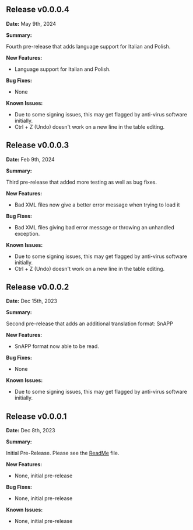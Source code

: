 ## Release v0.0.0.4

**Date:** May 9th, 2024

**Summary:**

Fourth pre-release that adds language support for Italian and Polish.

**New Features:**

* Language support for Italian and Polish.

**Bug Fixes:**

* None

**Known Issues:**

* Due to some signing issues, this may get flagged by anti-virus software initially.
* Ctrl + Z (Undo) doesn't work on a new line in the table editing.

## Release v0.0.0.3

**Date:** Feb 9th, 2024

**Summary:**

Third pre-release that added more testing as well as bug fixes.

**New Features:**

* Bad XML files now give a better error message when trying to load it

**Bug Fixes:**

* Bad XML files giving bad error message or throwing an unhandled exception.

**Known Issues:**

* Due to some signing issues, this may get flagged by anti-virus software initially.
* Ctrl + Z (Undo) doesn't work on a new line in the table editing.

## Release v0.0.0.2

**Date:** Dec 15th, 2023

**Summary:**

Second pre-release that adds an additional translation format: SnAPP

**New Features:**

* SnAPP format now able to be read.

**Bug Fixes:**

* None


**Known Issues:**

* Due to some signing issues, this may get flagged by anti-virus software initially.

## Release v0.0.0.1

**Date:** Dec 8th, 2023

**Summary:**

Initial Pre-Release. Please see the [ReadMe](https://github.com/CognexExternal/XmlTranslationTool/blob/main/README.md) file.

**New Features:**

* None, initial pre-release

**Bug Fixes:**

* None, initial pre-release


**Known Issues:**

* None, initial pre-release
